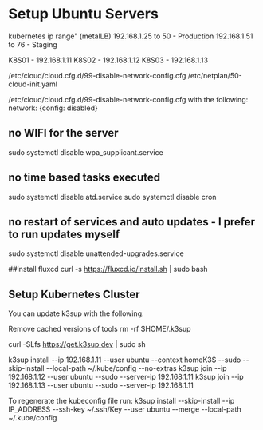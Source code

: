 
# Setup Ubuntu Servers

kubernetes ip range" (metalLB)
192.168.1.25 to 50 - Production
192.168.1.51 to 76 - Staging


K8S01 - 192.168.1.11
K8S02 - 192.168.1.12
K8S03 - 192.168.1.13

/etc/cloud/cloud.cfg.d/99-disable-network-config.cfg
/etc/netplan/50-cloud-init.yaml

/etc/cloud/cloud.cfg.d/99-disable-network-config.cfg with the following:
network: {config: disabled}

## no WIFI for the server

sudo systemctl disable wpa_supplicant.service

## no time based tasks executed

sudo systemctl disable atd.service
sudo systemctl disable cron

## no restart of services and auto updates - I prefer to run updates myself

sudo systemctl disable unattended-upgrades.service

##install fluxcd
curl -s https://fluxcd.io/install.sh | sudo bash

## Setup Kubernetes Cluster

You can update k3sup with the following:

Remove cached versions of tools
rm -rf $HOME/.k3sup

curl -SLfs https://get.k3sup.dev | sudo sh

k3sup install --ip 192.168.1.11 --user ubuntu --context homeK3S --sudo --skip-install --local-path ~/.kube/config --no-extras
k3sup join --ip 192.168.1.12 --user ubuntu --sudo --server-ip 192.168.1.11 
k3sup join --ip 192.168.1.13 --user ubuntu --sudo --server-ip 192.168.1.11 

To regenerate the kubeconfig file run:
k3sup install --skip-install --ip IP_ADDRESS --ssh-key ~/.ssh/Key --user ubuntu --merge --local-path ~/.kube/config
